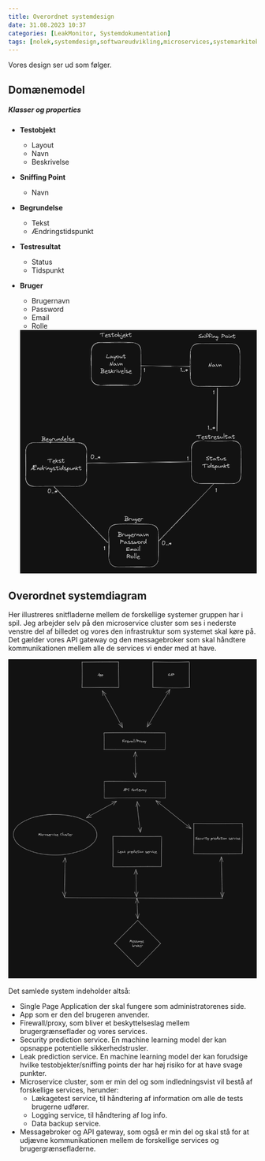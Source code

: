 ```yaml
---
title: Overordnet systemdesign
date: 31.08.2023 10:37
categories: [LeakMonitor, Systemdokumentation]
tags: [nolek,systemdesign,softwareudvikling,microservices,systemarkitektur]
---
```




Vores design ser ud som følger.

## Domænemodel
##### Klasser og properties
* **Testobjekt**
	* Layout 
	* Navn
	* Beskrivelse
	  
* **Sniffing Point** 
	* Navn
	  
* **Begrundelse**
	* Tekst
	* Ændringstidspunkt
	  
* **Testresultat**
	* Status
	* Tidspunkt
	  
* **Bruger**
	* Brugernavn
	* Password
	* Email
	* Rolle


  <img src="/assets/images/domainmodel.png" alt="Image should have been here.">


## Overordnet systemdiagram

Her illustreres snitfladerne mellem de forskellige systemer gruppen har i spil. Jeg arbejder selv på den microservice cluster som ses i nederste venstre del af billedet og vores den infrastruktur som systemet skal køre på. Det gælder vores API gateway og den messagebroker som skal håndtere kommunikationen mellem alle de services vi ender med at have. 

  <img src="/assets/images/overordnet_systemdiagram.png" alt="Image should have been here.">

Det samlede system indeholder altså:
* Single Page Application der skal fungere som administratorenes side.
* App som er den del brugeren anvender.
* Firewall/proxy, som bliver et beskyttelseslag mellem brugergrænseflader og vores services. 
* Security prediction service. En machine learning model der kan opsnappe potentielle sikkerhedstrusler.
* Leak prediction service. En machine learning model der kan forudsige hvilke testobjekter/sniffing points der har høj risiko for at have svage punkter.
* Microservice cluster, som er min del og som indledningsvist vil bestå af forskellige services, herunder:
	* Lækagetest service, til håndtering af information om alle de tests brugerne udfører.
	* Logging service, til håndtering af log info.
	* Data backup service. 
* Messagebroker og API gateway, som også er min del og skal stå for at udjævne kommunikationen mellem de forskellige services og brugergrænsefladerne. 